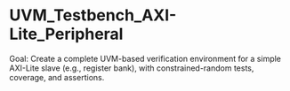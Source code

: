 # UVM_Testbench_AXI-Lite_Peripheral
Goal: Create a complete UVM-based verification environment for a simple AXI-Lite slave (e.g., register bank), with constrained-random tests, coverage, and assertions.
